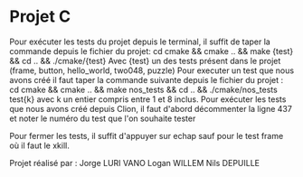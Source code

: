 # Projet C

Pour exécuter les tests du projet depuis le terminal, il suffit de taper la commande depuis le fichier du projet:
cd cmake && cmake .. && make {test} && cd .. && ./cmake/{test} 
Avec {test} un des tests présent dans le projet (frame, button, hello_world, two048, puzzle)
Pour executer un test que nous avons créé il faut taper la commande suivante depuis le fichier du projet : 
cd cmake && cmake .. && make nos_tests && cd .. && ./cmake/nos_tests test{k}
avec k un entier compris entre 1 et 8 inclus.
Pour exécuter les tests que nous avons créé depuis Clion, il faut d'abord décommenter la ligne 437 et noter le numéro du test que l'on souhaite tester 

Pour fermer les tests, il suffit d'appuyer sur echap sauf pour le test frame où il faut le xkill.

Projet réalisé par :
Jorge LURI VANO
Logan WILLEM
Nils DEPUILLE